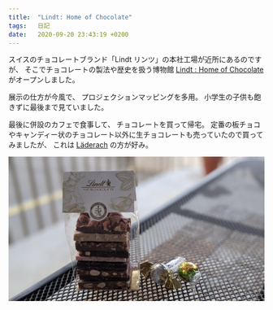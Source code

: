 ```yaml
---
title:  "Lindt: Home of Chocolate"
tags:	日記
date:	2020-09-20 23:43:19 +0200
---
```

スイスのチョコレートブランド「Lindt リンツ」の本社工場が近所にあるのですが、
そこでチョコレートの製法や歴史を扱う博物館 [Lindt : Home of Chocolate](https://www.lindt-home-of-chocolate.com/de/) がオープンしました。

展示の仕方が今風で、
プロジェクションマッピングを多用。
小学生の子供も飽きずに最後まで見ていました。

最後に併設のカフェで食事して、
チョコレートを買って帰宅。
定番の板チョコやキャンディー状のチョコレート以外に生チョコレートも売っていたので買ってみましたが、
これは [Läderach](https://www.laderach.com/) の方が好み。

![リンツチョコレート](/assets/2020/09/lindt-home-of-chocolate/chocolate.jpg)
